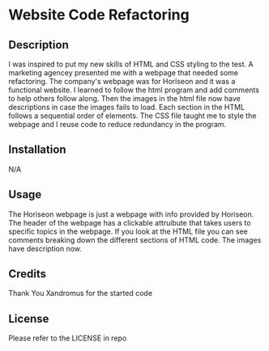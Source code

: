 # Website Code Refactoring

## Description

I was inspired to put my new skills of HTML and CSS styling to the test. A marketing agencey presented me with a webpage that needed some refactoring. The company's webpage was for Horiseon and it was a functional website. I learned to follow the html program and add comments to help others follow along. Then the images in the html file now have descriptions in case the images fails to load. Each section in the HTML follows a sequential order of elements. The CSS file taught me to style the webpage and I reuse code to reduce redundancy in the program.

## Installation

N/A

## Usage

The Horiseon webpage is just a webpage with info provided by Horiseon. The header of the webpage has a clickable attruibute that takes users to specific topics in the webpage. If you look at the HTML file you can see comments breaking down the different sections of HTML code. The images have description now. 

## Credits

Thank You Xandromus for the started code

## License

Please refer to the LICENSE in repo
